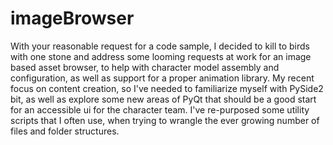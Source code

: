 # imageBrowser
With your reasonable request for a code sample, I decided to kill to birds with one stone and address some looming requests at work for an image based asset browser, to help with character model assembly and configuration, as well as support for a proper animation library.  My recent focus on content creation, so I've needed to familiarize myself with PySide2 bit, as well as explore some new areas of PyQt that should be a good start for an accessible ui for the character team. I've re-purposed some utility scripts that I often use, when trying to wrangle the ever growing number of files and folder structures.
